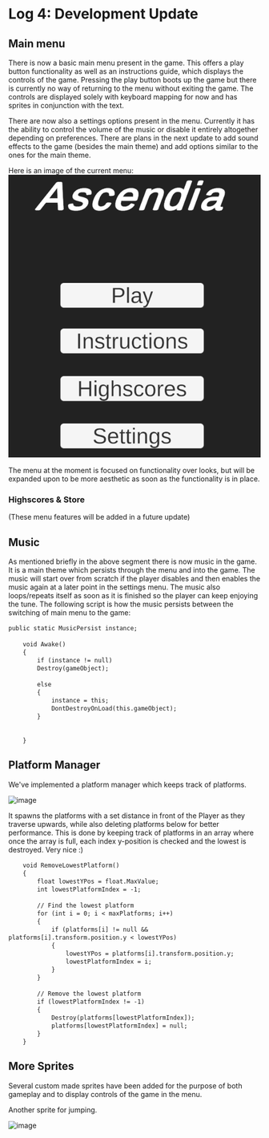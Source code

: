 # Log 4: Development Update

## Main menu

There is now a basic main menu present in the game. This offers a play button functionality as well as an instructions guide, which displays the controls of the game. Pressing the play button boots up the game but there is currently no way of returning to the menu without exiting the game.
The controls are displayed solely with keyboard mapping for now and has sprites in conjunction with the text.

There are now also a settings options present in the menu. Currently it has the ability to control the volume of the music or disable it entirely altogether depending on preferences.
There are plans in the next update to add sound effects to the game (besides the main theme) and add options similar to the ones for the main theme.

Here is an image of the current menu:
![image](image.png)

The menu at the moment is focused on functionality over looks, but will be expanded upon to be more aesthetic as soon as the functionality is in place.

### Highscores & Store
(These menu features will be added in a future update)

## Music

As mentioned briefly in the above segment there is now music in the game. It is a main theme which persists through the menu and into the game. The music will start over from scratch if the player disables and then enables the music again at a later point in the settings menu. The music also loops/repeats itself as soon as it is finished so the player can keep enjoying the tune. The following script is how the music persists between the switching of main menu to the game:

```
public static MusicPersist instance;

    void Awake()
    {
        if (instance != null)
        Destroy(gameObject);

        else
        {
            instance = this;
            DontDestroyOnLoad(this.gameObject);
        }
       

    }
```

## Platform Manager

We've implemented a platform manager which keeps track of platforms.

![image](https://github.com/Esben-Andreas-Madsen/GMD1_Ascendia/assets/91538845/f2630c8d-4b3d-431e-a5c7-bff114193162)

It spawns the platforms with a set distance in front of the Player as they traverse upwards, while also deleting platforms below for better performance.
This is done by keeping track of platforms in an array where once the array is full, each index y-position is checked and the lowest is destroyed. Very nice :)

```
    void RemoveLowestPlatform()
    {
        float lowestYPos = float.MaxValue;
        int lowestPlatformIndex = -1;

        // Find the lowest platform
        for (int i = 0; i < maxPlatforms; i++)
        {
            if (platforms[i] != null && platforms[i].transform.position.y < lowestYPos)
            {
                lowestYPos = platforms[i].transform.position.y;
                lowestPlatformIndex = i;
            }
        }

        // Remove the lowest platform
        if (lowestPlatformIndex != -1)
        {
            Destroy(platforms[lowestPlatformIndex]);
            platforms[lowestPlatformIndex] = null;
        }
    }
```

## More Sprites

Several custom made sprites have been added for the purpose of both gameplay and to display controls of the game in the menu.

Another sprite for jumping.

![image](https://github.com/Esben-Andreas-Madsen/GMD1_Ascendia/assets/91538845/ffa325e1-fe91-4edc-9bb9-5587cd39232e)

